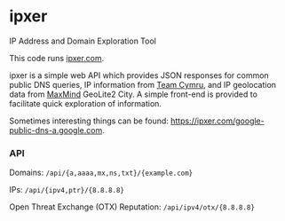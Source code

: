 # ipxer
IP Address and Domain Exploration Tool

This code runs [ipxer.com](https://ipxer.com).

ipxer is a simple web API which provides JSON responses for common public DNS queries, IP information from [Team Cymru](http://www.team-cymru.com/community-services.html), and IP geolocation data from [MaxMind](https://www.maxmind.com/en/home) GeoLite2 City. A simple front-end is provided to facilitate quick exploration of information.

Sometimes interesting things can be found: https://ipxer.com/google-public-dns-a.google.com.

### API
Domains: `/api/{a,aaaa,mx,ns,txt}/{example.com}`

IPs: `/api/{ipv4,ptr}/{8.8.8.8}`

Open Threat Exchange (OTX) Reputation: `/api/ipv4/otx/{8.8.8.8}`

